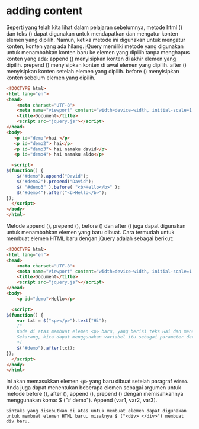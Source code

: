 # adding content

Seperti yang telah kita lihat dalam pelajaran sebelumnya, metode html () dan teks () dapat digunakan untuk mendapatkan dan mengatur konten elemen yang dipilih. Namun, ketika metode ini digunakan untuk mengatur konten, konten yang ada hilang.
jQuery memiliki metode yang digunakan untuk menambahkan konten baru ke elemen yang dipilih tanpa menghapus konten yang ada:
append () menyisipkan konten di akhir elemen yang dipilih.
prepend () menyisipkan konten di awal elemen yang dipilih.
after () menyisipkan konten setelah elemen yang dipilih.
before () menyisipkan konten sebelum elemen yang dipilih.

```html
<!DOCTYPE html>
<html lang="en">
<head>
    <meta charset="UTF-8">
    <meta name="viewport" content="width=device-width, initial-scale=1.0">
    <title>Document</title>
    <script src="jquery.js"></script>
</head>
<body>
   <p id="demo">hai </p>
   <p id="demo2"> hai</p>
   <p id="demo3"> hai namaku david</p>
   <p id="demo4"> hai namaku aldo</p>

  <script>
$(function() {
    $("#demo").append("David");
    $("#demo2").prepend("David");
    $( "#demo3" ).before( "<b>Hello</b>" );
    $("#demo4").after("<b>Hello</b>");
});
  </script>
</body>
</html>
```

Metode append (), prepend (), before () dan after () juga dapat digunakan untuk menambahkan elemen yang baru dibuat.
Cara termudah untuk membuat elemen HTML baru dengan jQuery adalah sebagai berikut:


```html
<!DOCTYPE html>
<html lang="en">
<head>
    <meta charset="UTF-8">
    <meta name="viewport" content="width=device-width, initial-scale=1.0">
    <title>Document</title>
    <script src="jquery.js"></script>
</head>
<body>
    <p id="demo">Hello</p>

  <script>
$(function() {
    var txt = $("<p></p>").text("Hi");
    /*
    Kode di atas membuat elemen <p> baru, yang berisi teks Hai dan menetapkannya ke variabel yang disebut txt.
    Sekarang, kita dapat menggunakan variabel itu sebagai parameter dari metode yang disebutkan di atas untuk menambahkannya ke HTML kita
    */
    $("#demo").after(txt);
});
  </script>
</body>
</html>
```


Ini akan memasukkan elemen `<p>` yang baru dibuat setelah paragraf `#demo`.
Anda juga dapat menentukan beberapa elemen sebagai argumen untuk metode before (), after (), append (), prepend () dengan memisahkannya menggunakan koma: $ ("# demo"). Append (var1, var2, var3).

```
Sintaks yang disebutkan di atas untuk membuat elemen dapat digunakan untuk membuat elemen HTML baru, misalnya $ ("<div> </div>") membuat div baru.
```